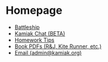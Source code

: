 # Homepage
- [Battleship](/battleship)
- [Kamiak Chat (BETA)](/chat2)
- [Homework Tips](/hw)
- [Book PDFs (R&J, Kite Runner, etc.)](/books)
- [Email (admin@kamiak.org)](https://mail.google.com/mail/?view=cm&fs=1&to=admin@kamiak.org)

<!---
<style>
  html { height:100%; }
  body { min-height:100%; /* background:#0d1117; */ }
  .markdown-body { margin-top:0!important; padding-top:32px; }
</style>
-->

